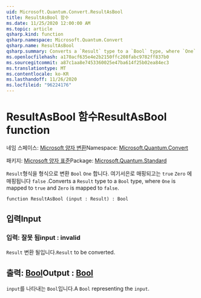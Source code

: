 ```yaml
---
uid: Microsoft.Quantum.Convert.ResultAsBool
title: ResultAsBool 함수
ms.date: 11/25/2020 12:00:00 AM
ms.topic: article
qsharp.kind: function
qsharp.namespace: Microsoft.Quantum.Convert
qsharp.name: ResultAsBool
qsharp.summary: Converts a `Result` type to a `Bool` type, where `One` is mapped to `true` and `Zero` is mapped to `false`.
ms.openlocfilehash: a170acf635e4e2b2150ffc208fabc9782ff837b0
ms.sourcegitcommit: a87c1aa8e7453360025e47ba614f25b02ea84ec3
ms.translationtype: MT
ms.contentlocale: ko-KR
ms.lasthandoff: 11/26/2020
ms.locfileid: "96224176"
---
```

# <a name="resultasbool-function"></a><span data-ttu-id="01c7c-102">ResultAsBool 함수</span><span class="sxs-lookup"><span data-stu-id="01c7c-102">ResultAsBool function</span></span>

<span data-ttu-id="01c7c-103">네임 스페이스: [Microsoft 양자 변환](xref:Microsoft.Quantum.Convert)</span><span class="sxs-lookup"><span data-stu-id="01c7c-103">Namespace: [Microsoft.Quantum.Convert](xref:Microsoft.Quantum.Convert)</span></span>

<span data-ttu-id="01c7c-104">패키지: [Microsoft 양자 표준](https://nuget.org/packages/Microsoft.Quantum.Standard)</span><span class="sxs-lookup"><span data-stu-id="01c7c-104">Package: [Microsoft.Quantum.Standard](https://nuget.org/packages/Microsoft.Quantum.Standard)</span></span>


<span data-ttu-id="01c7c-105">`Result`형식을 형식으로 변환 `Bool` `One` 합니다. 여기서은로 매핑되고는 `true` `Zero` 에 매핑됩니다 `false` .</span><span class="sxs-lookup"><span data-stu-id="01c7c-105">Converts a `Result` type to a `Bool` type, where `One` is mapped to `true` and `Zero` is mapped to `false`.</span></span>

```qsharp
function ResultAsBool (input : Result) : Bool
```


## <a name="input"></a><span data-ttu-id="01c7c-106">입력</span><span class="sxs-lookup"><span data-stu-id="01c7c-106">Input</span></span>

### <a name="input--__invalidresult__"></a><span data-ttu-id="01c7c-107">입력: __잘못 <Result> 됨__</span><span class="sxs-lookup"><span data-stu-id="01c7c-107">input : __invalid<Result>__</span></span>

<span data-ttu-id="01c7c-108">`Result` 변환 될입니다.</span><span class="sxs-lookup"><span data-stu-id="01c7c-108">`Result` to be converted.</span></span>



## <a name="output--bool"></a><span data-ttu-id="01c7c-109">출력: [Bool](xref:microsoft.quantum.lang-ref.bool)</span><span class="sxs-lookup"><span data-stu-id="01c7c-109">Output : [Bool](xref:microsoft.quantum.lang-ref.bool)</span></span>

<span data-ttu-id="01c7c-110">`input`를 나타내는 `Bool`입니다.</span><span class="sxs-lookup"><span data-stu-id="01c7c-110">A `Bool` representing the `input`.</span></span>